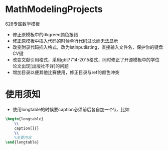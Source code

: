 # MathModelingProjects
628专属数学模板

- 修正原模板中的dkgreen颜色报错
- 修正原模板中插入代码的时候单行代码过长而无法显示
- 改变附录代码插入格式，改为lstinputlisting，直接输入文件名，保护你的键盘CV键
- 改变文献引用格式，采用gbt7714-2015格式，同时修正了开源模板中的学位论文出现[出版社不详]的问题
- 增加目录以便其他比赛使用，修正目录与ref的颜色冲突

 

# 使用须知

- 使用longtable的时候要caption必须前后各自加一个\\\，比如

```tex
\begin{longtable}
	\\
	caption[]{}
	\\
	%主要内容
\end{longtable}
```

